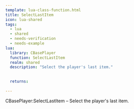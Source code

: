 ```yaml
---
template: lua-class-function.html
title: SelectLastItem
icon: lua-shared
tags:
  - lua
  - shared
  - needs-verification
  - needs-example
lua:
  library: CBasePlayer
  function: SelectLastItem
  realm: shared
  description: "Select the player's last item."
  
  
  returns:
    
---
```


<div class="lua__search__keywords">
CBasePlayer:SelectLastItem &#x2013; Select the player's last item.
</div>
